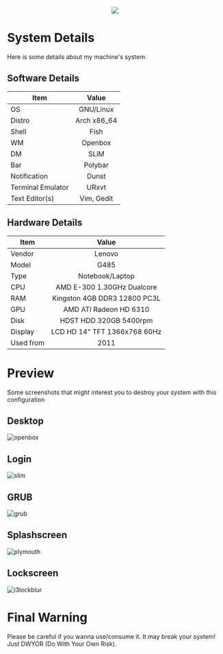 <p align="center">
	<a name="top" href="https://github.com/anwareset/my_dotfiles"><img src="http://dotfiles.github.io/images/dotfiles-logo.png"></a>
</p>


# System Details
Here is some details about my machine's system.
## Software Details
| Item                     | Value                  |
| ------------------------ |:----------------------:|
| OS                       | GNU/Linux              |
| Distro                   | Arch x86_64            |
| Shell                    | Fish                   |
| WM                       | Openbox                |
| DM                       | SLiM                   |
| Bar                 	   | Polybar                |
| Notification             | Dunst                  |
| Terminal Emulator        | URxvt                  |
| Text Editor(s)           | Vim, Gedit             |

## Hardware Details
| Item      | Value                        |
| ----------|:----------------------------:|
| Vendor    | Lenovo                       |
| Model     | G485                         |
| Type      | Notebook/Laptop              |
| CPU       | AMD E-300 1.30GHz Dualcore   |
| RAM       | Kingston 4GB DDR3 12800 PC3L |
| GPU       | AMD ATI Radeon HD 6310       |
| Disk      | HDST HDD 320GB 5400rpm       |
| Display   | LCD HD 14" TFT 1366x768 60Hz |
| Used from | 2011                         |


# Preview
Some screenshots that might interest you to destroy your system with this configuration
## Desktop
![openbox](https://github.com/anwareset/my-dotfiles/raw/master/scrot1.png)
## Login
![slim](https://github.com/anwareset/my-dotfiles/raw/master/scrot2.png)
## GRUB
![grub](https://github.com/anwareset/my-dotfiles/raw/master/scrot3.jpg)
## Splashscreen
![plymouth](https://github.com/anwareset/my-dotfiles/raw/master/scrot4.jpeg)
## Lockscreen
![i3lockblur](https://github.com/anwareset/my-dotfiles/raw/master/scrot5.png)

# Final Warning
Please be careful if you wanna use/consume it. It may break your system! Just DWYOR (Do With Your Own Risk). 
